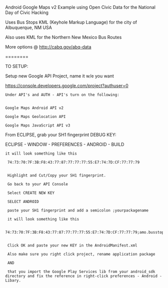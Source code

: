 Android Google Maps v2 Example using Open Civic Data for the National Day of Civic Hacking

Uses Bus Stops KML (Keyhole Markup Language) for the city of Albuquerque, NM USA

Also uses KML for the Northern New Mexico Bus Routes

More options @ http://cabq.gov/abq-data

========


TO SETUP:

Setup new Google API Project, name it w/e you want

https://console.developers.google.com/project?authuser=0


	Under API's and AUTH - API's turn on the following:


	Google Maps Android API v2 	

	Google Maps Geolocation API 	

	Google Maps JavaScript API v3


From ECLIPSE, grab your SH1 fingerprint DEBUG KEY:

ECLIPSE - WINDOW - PREFERENCES - ANDROID - BUILD

	it will look something like this

	 74:73:70:7F:3B:F8:43:77:87:77:77:77:55:E7:74:7D:CF:77:77:79
	 
	 
	 Highlight and Cut/Copy your SH1 fingerprint.
	 
	 Go back to your API Console
	 
	 Select CREATE NEW KEY
	 
	 SELECT ANDROID
	 
	 paste your SH1 fingerprint and add a semicolon ;yourpackagename
	 
	 it will look something like this
	 
	 74:73:70:7F:3B:F8:43:77:87:77:77:77:55:E7:74:7D:CF:77:77:79;amo.busstops.abq
	 
	 
	 Click OK and paste your new KEY in the AndroidManifest.xml
	 
	 Also make sure you right click project, rename application package
	 
	 AND
	 
	 that you import the Google Play Services lib from your android_sdk directory and fix the reference in right-click preferences - Android - Libary.

